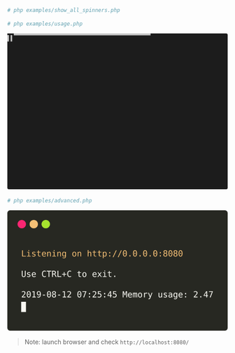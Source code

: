 
```bash
# php examples/show_all_spinners.php
```
<p align="center">
<object data="images/all.svg"></object> 
</p>

```bash
# php examples/usage.php
```
![example](images/usage.svg)

```bash
# php examples/advanced.php
```
![example](images/advanced.svg)

> Note: launch browser and check `http://localhost:8080/`